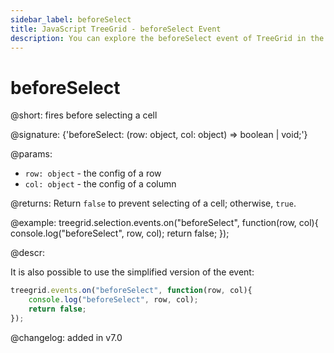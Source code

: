 ```yaml
---
sidebar_label: beforeSelect
title: JavaScript TreeGrid - beforeSelect Event 
description: You can explore the beforeSelect event of TreeGrid in the documentation of the DHTMLX JavaScript UI library. Browse developer guides and API reference, try out code examples and live demos, and download a free 30-day evaluation version of DHTMLX Suite.
---
```


# beforeSelect

@short: fires before selecting a cell

@signature: {'beforeSelect: (row: object, col: object) => boolean | void;'}

@params:

- `row: object` - the config of a row
- `col: object` - the config of a column

@returns:
Return `false` to prevent selecting of a cell; otherwise, `true`.

@example:
treegrid.selection.events.on("beforeSelect", function(row, col){
    console.log("beforeSelect", row, col); 
    return false;
});

@descr:

It is also possible to use the simplified version of the event:

~~~js
treegrid.events.on("beforeSelect", function(row, col){
    console.log("beforeSelect", row, col); 
    return false;
});
~~~

@changelog:
added in v7.0
